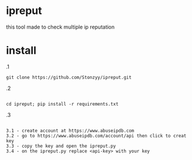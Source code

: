 # ipreput
this tool made to check multiple ip reputation 

# install 

.1
 ```
 git clone https://github.com/Stonzyy/ipreput.git
 
 ```
 
.2

```

cd ipreput; pip install -r requirements.txt

```

.3 

```

3.1 - create account at https://www.abuseipdb.com
3.2 - go to https://www.abuseipdb.com/account/api then click to creat key
3.3 - copy the key and open the ipreput.py
3.4 - on the ipreput.py replace <api-key> with your key

```
